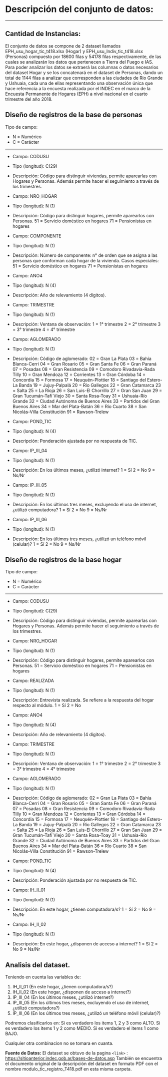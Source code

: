 # Descripción del conjunto de datos:

------------

## Cantidad de Instancias:

El conjunto de datos se compone de 2 dataset llamados EPH_usu_hogar_tic_t418.xlsx (Hogar) y EPH_usu_Indiv_tic_t418.xlsx (Personas) compuesto por 18600 filas y 54178 filas respectivamente, de las cuales se analizarán los datos que pertenecen a Tierra del Fuego e IAS. Para poder analizar los datos se extraerá las columnas o datos necesarios del dataset Hogar y se los concatenará en el dataset de Personas, dando un total de 1144 filas a analizar que corresponden a las ciudades de Rio Grande y Ushuaia, cada una de ellas representando una observación única que hace referencia a la encuesta realizada por el INDEC en el marco de la Encuesta Permanente de Hogares (EPH) a nivel nacional en el cuarto trimestre del año 2018.

## Diseño de registros de la base de personas

Tipo de campo: 
* N = Numérico
* C = Carácter

---------

- Campo: CODUSU
- Tipo (longitud): C(29)
- Descripción: Código   para   distinguir   viviendas,   permite  aparearlas  con  Hogares  y  Personas.  Además  permite  hacer  el  seguimiento  a  través  de  los  trimestres.

- Campo: NRO_HOGAR
- Tipo (longitud): N (1)
- Descripción: Código para distinguir hogares, permite aparearlos con Personas.
51 = Servicio doméstico en hogares 
71 = Pensionistas en hogares

- Campo: COMPONENTE
- Tipo (longitud): N (1)
- Descripción: Número de componente: n° de orden que se asigna a las personas que conforman cada hogar de la vivienda. Casos especiales: 
51 = Servicio doméstico en hogares 
71 = Pensionistas en hogares

- Campo: ANO4
- Tipo (longitud): N (4)
- Descripción: Año de relevamiento (4 dígitos).

- Campo: TRIMESTRE
- Tipo (longitud): N (1) 
- Descripción: Ventana de observación:
1  =  1°  trimestre 
2  =  2°  trimestre 
3  =  3°  trimestre 
4 =  4°   trimestre

- Campo: AGLOMERADO
- Tipo (longitud): N (1)
- Descripción: Código de aglomerado:
02 = Gran La Plata
03 = Bahía Blanca-Cerri
04 = Gran Rosario
05 = Gran Santa Fe
06 = Gran Paraná
07 = Posadas
08 = Gran Resistencia
09 = Comodoro Rivadavia-Rada Tilly
10 = Gran Mendoza
12 = Corrientes
13 = Gran Córdoba
14 = Concordia
15 = Formosa
17 = Neuquén-Plottier
18 = Santiago del Estero-La Banda
19 = Jujuy-Palpalá
20 = Río Gallegos
22 = Gran Catamarca
23 = Salta
25 = La Rioja
26 = San Luis-El Chorrillo
27 = Gran San Juan
29 = Gran Tucumán-Tafí Viejo 
30 = Santa Rosa-Toay
31 = Ushuaia-Río Grande
32 = Ciudad Autónoma de Buenos Aires
33 = Partidos del Gran Buenos Aires
34 = Mar del Plata-Batán
36 = Río Cuarto
38 = San Nicolás-Villa Constitución
91 = Rawson-Trelew

- Campo: POND_TIC
- Tipo (longitud): N (4)
- Descripción: Ponderación ajustada por no respuesta de TIC.

- Campo: IP_III_04
- Tipo (longitud): N (1)
- Descripción: En los últimos meses, ¿utilizó internet? 
1 = Sí 
2 = No 
9 = Ns/Nr

- Campo: IP_III_05
- Tipo (longitud): N (1)
- Descripción: En los últimos tres meses, excluyendo el uso de 
internet, ¿utilizó computadora? 
1 = Sí 
2 = No 
9 = Ns/Nr

- Campo: IP_III_06
- Tipo (longitud): N (1)
- Descripción: En los últimos tres meses, ¿utilizó un teléfono móvil (celular)? 
1 = Sí 
2 = No 
9 = Ns/Nr


## Diseño de registros de la base hogar

Tipo de campo: 
* N = Numérico
* C = Carácter

---------

- Campo: CODUSU
- Tipo (longitud): C(29)
- Descripción: Código   para   distinguir   viviendas,   permite  aparearlas  con  Hogares  y  Personas.  Además  permite  hacer  el  seguimiento  a  través  de  los  trimestres.

- Campo: NRO_HOGAR
- Tipo (longitud): N (1)
- Descripción: Código para distinguir hogares, permite aparearlos con Personas.
51 = Servicio doméstico en hogares 
71 = Pensionistas en hogares

- Campo: REALIZADA
- Tipo (longitud): N (1)
- Descripción: Entrevista realizada. Se refiere a la respuesta del hogar respecto al módulo.
1 = Sí
2 = No

- Campo: ANO4
- Tipo (longitud): N (4)
- Descripción: Año de relevamiento (4 dígitos).

- Campo: TRIMESTRE
- Tipo (longitud): N (1) 
- Descripción: Ventana de observación:
1  =  1°  trimestre 
2  =  2°  trimestre 
3  =  3°  trimestre 
4 =  4°   trimestre

- Campo: AGLOMERADO
- Tipo (longitud): N (1)
- Descripción: Código de aglomerado:
02 = Gran La Plata
03 = Bahía Blanca-Cerri
04 = Gran Rosario
05 = Gran Santa Fe
06 = Gran Paraná
07 = Posadas
08 = Gran Resistencia
09 = Comodoro Rivadavia-Rada Tilly
10 = Gran Mendoza
12 = Corrientes
13 = Gran Córdoba
14 = Concordia
15 = Formosa
17 = Neuquén-Plottier
18 = Santiago del Estero-La Banda
19 = Jujuy-Palpalá
20 = Río Gallegos
22 = Gran Catamarca
23 = Salta
25 = La Rioja
26 = San Luis-El Chorrillo
27 = Gran San Juan
29 = Gran Tucumán-Tafí Viejo 
30 = Santa Rosa-Toay
31 = Ushuaia-Río Grande
32 = Ciudad Autónoma de Buenos Aires
33 = Partidos del Gran Buenos Aires
34 = Mar del Plata-Batán
36 = Río Cuarto
38 = San Nicolás-Villa Constitución
91 = Rawson-Trelew

- Campo: POND_TIC
- Tipo (longitud): N (4)
- Descripción: Ponderación ajustada por no respuesta de TIC.

- Campo: IH_II_01
- Tipo (longitud): N (1)
- Descripción: En este hogar, ¿tienen computadora/s?
1 = Sí
2 = No
9 = Ns/Nr

- Campo: IH_II_02
- Tipo (longitud): N (1)
- Descripción: En este hogar, ¿disponen de acceso a internet?
1 = Sí
2 = No
9 = Ns/Nr


## Analisis del dataset.

Teniendo en cuenta las variables de:
1) IH_II_01 (En este hogar, ¿tienen computadora/s?)
2) IH_II_02 (En este hogar, ¿disponen de acceso a internet?) 
3) IP_III_04 (En los últimos meses, ¿utilizó internet?)
4) IP_III_05 (En los últimos tres meses, excluyendo el uso de internet, ¿utilizó computadora?)
5) IP_III_06 (En los últimos tres meses, ¿utilizó un teléfono móvil (celular)?)

Podremos clasificarlos en:
Si es verdadero los items 1, 2 y 3 como ALTO.
Si es verdadero los items 1 y 2 como MEDIO.
Si es verdadero el items 1 como BAJO.

Cualquier otra combinacion no se tomara en cuanta.

**Fuente de Datos:**
El dataset se obtuvo de la pagina 
`<link>` : <https://sitioanterior.indec.gob.ar/bases-de-datos.asp>
También se encuentra el documento original de la descripción del dataset en formato PDF con el nombre modulo_tic_registro_T418.pdf en esta misma carpeta.